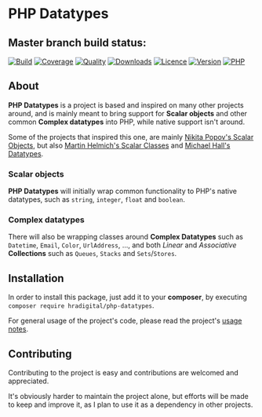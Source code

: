 # PHP Datatypes

## Master branch build status:
[![Build](https://img.shields.io/circleci/build/github/HRADigital/php-datatypes.svg)](https://github.com/HRADigital/php-datatypes)
[![Coverage](https://img.shields.io/codecov/c/github/HRADigital/php-datatypes.svg)](https://github.com/HRADigital/php-datatypes)
[![Quality](https://api.codacy.com/project/badge/Grade/3be6c231eea84329878a59a66af49e2f)](https://github.com/HRADigital/php-datatypes)
[![Downloads](https://img.shields.io/github/downloads/HRADigital/php-datatypes/total.svg)](https://github.com/HRADigital/php-datatypes)
[![Licence](https://img.shields.io/github/license/HRADigital/php-datatypes.svg)](https://github.com/HRADigital/php-datatypes)
[![Version](https://img.shields.io/github/release/HRADigital/php-datatypes.svg)](https://github.com/HRADigital/php-datatypes)
[![PHP](https://img.shields.io/packagist/php-v/hradigital/php-datatypes.svg)](https://github.com/HRADigital/php-datatypes)

## About

**PHP Datatypes** is a project is based and inspired on many other projects around, and is mainly meant to bring support
for **Scalar objects** and other common **Complex datatypes** into PHP, while native support isn't around.

Some of the projects that inspired this one, are mainly [Nikita Popov's Scalar Objects](https://github.com/nikic/scalar_objects),
but also [Martin Helmich's Scalar Classes](https://github.com/martin-helmich/php-scalarclasses/) and
[Michael Hall's Datatypes](https://github.com/themichaelhall/datatypes/).

### Scalar objects

**PHP Datatypes** will initially wrap common functionality to PHP's native datatypes, such as `string`, `integer`, `float`
and `boolean`.

### Complex datatypes

There will also be wrapping classes around **Complex Datatypes** such as `Datetime`, `Email`, `Color`, `UrlAddress`, ...,
and both _Linear_ and _Associative_ **Collections** such as `Queues`, `Stacks` and `Sets`/`Stores`.

## Installation

In order to install this package, just add it to your **composer**, by executing `composer require hradigital/php-datatypes`.

For general usage of the project's code, please read the project's [usage notes](/src).

## Contributing

Contributing to the project is easy and contributions are welcomed and appreciated.

It's obviously harder to maintain the project alone, but efforts will be made to keep and improve it, as I plan to use it as
a dependency in other projects.
